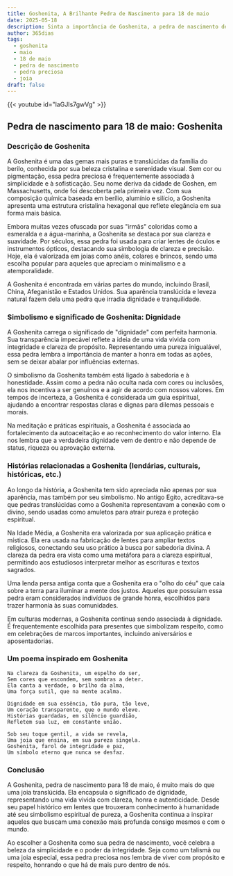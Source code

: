 ```yaml
---
title: Goshenita, A Brilhante Pedra de Nascimento para 18 de maio
date: 2025-05-18
description: Sinta a importância de Goshenita, a pedra de nascimento de 18 de maio que simboliza Dignidade. Deixe que sua beleza e significado iluminem seu dia.
author: 365dias
tags:
  - goshenita
  - maio
  - 18 de maio
  - pedra de nascimento
  - pedra preciosa
  - joia
draft: false
---
```


{{< youtube id="laGJIs7gwVg" >}}

## Pedra de nascimento para 18 de maio: Goshenita

### Descrição de Goshenita

A Goshenita é uma das gemas mais puras e translúcidas da família do berilo, conhecida por sua beleza cristalina e serenidade visual. Sem cor ou pigmentação, essa pedra preciosa é frequentemente associada à simplicidade e à sofisticação. Seu nome deriva da cidade de Goshen, em Massachusetts, onde foi descoberta pela primeira vez. Com sua composição química baseada em berílio, alumínio e silício, a Goshenita apresenta uma estrutura cristalina hexagonal que reflete elegância em sua forma mais básica.

Embora muitas vezes ofuscada por suas "irmãs" coloridas como a esmeralda e a água-marinha, a Goshenita se destaca por sua clareza e suavidade. Por séculos, essa pedra foi usada para criar lentes de óculos e instrumentos ópticos, destacando sua simbologia de clareza e precisão. Hoje, ela é valorizada em joias como anéis, colares e brincos, sendo uma escolha popular para aqueles que apreciam o minimalismo e a atemporalidade.

A Goshenita é encontrada em várias partes do mundo, incluindo Brasil, China, Afeganistão e Estados Unidos. Sua aparência translúcida e leveza natural fazem dela uma pedra que irradia dignidade e tranquilidade.

### Simbolismo e significado de Goshenita: Dignidade

A Goshenita carrega o significado de "dignidade" com perfeita harmonia. Sua transparência impecável reflete a ideia de uma vida vivida com integridade e clareza de propósito. Representando uma pureza inigualável, essa pedra lembra a importância de manter a honra em todas as ações, sem se deixar abalar por influências externas.

O simbolismo da Goshenita também está ligado à sabedoria e à honestidade. Assim como a pedra não oculta nada com cores ou inclusões, ela nos incentiva a ser genuínos e a agir de acordo com nossos valores. Em tempos de incerteza, a Goshenita é considerada um guia espiritual, ajudando a encontrar respostas claras e dignas para dilemas pessoais e morais.

Na meditação e práticas espirituais, a Goshenita é associada ao fortalecimento da autoaceitação e ao reconhecimento do valor interno. Ela nos lembra que a verdadeira dignidade vem de dentro e não depende de status, riqueza ou aprovação externa.

### Histórias relacionadas a Goshenita (lendárias, culturais, históricas, etc.)

Ao longo da história, a Goshenita tem sido apreciada não apenas por sua aparência, mas também por seu simbolismo. No antigo Egito, acreditava-se que pedras translúcidas como a Goshenita representavam a conexão com o divino, sendo usadas como amuletos para atrair pureza e proteção espiritual.

Na Idade Média, a Goshenita era valorizada por sua aplicação prática e mística. Ela era usada na fabricação de lentes para ampliar textos religiosos, conectando seu uso prático à busca por sabedoria divina. A clareza da pedra era vista como uma metáfora para a clareza espiritual, permitindo aos estudiosos interpretar melhor as escrituras e textos sagrados.

Uma lenda persa antiga conta que a Goshenita era o "olho do céu" que caía sobre a terra para iluminar a mente dos justos. Aqueles que possuíam essa pedra eram considerados indivíduos de grande honra, escolhidos para trazer harmonia às suas comunidades.

Em culturas modernas, a Goshenita continua sendo associada à dignidade. É frequentemente escolhida para presentes que simbolizam respeito, como em celebrações de marcos importantes, incluindo aniversários e aposentadorias.

### Um poema inspirado em Goshenita

```
Na clareza da Goshenita, um espelho do ser,  
Sem cores que escondem, sem sombras a deter.  
Ela canta a verdade, o brilho da alma,  
Uma força sutil, que na mente acalma.  

Dignidade em sua essência, tão pura, tão leve,  
Um coração transparente, que o mundo eleve.  
Histórias guardadas, em silêncio guardião,  
Refletem sua luz, em constante união.  

Sob seu toque gentil, a vida se revela,  
Uma joia que ensina, em sua pureza singela.  
Goshenita, farol de integridade e paz,  
Um símbolo eterno que nunca se desfaz.  
```

### Conclusão

A Goshenita, pedra de nascimento para 18 de maio, é muito mais do que uma joia translúcida. Ela encapsula o significado de dignidade, representando uma vida vivida com clareza, honra e autenticidade. Desde seu papel histórico em lentes que trouxeram conhecimento à humanidade até seu simbolismo espiritual de pureza, a Goshenita continua a inspirar aqueles que buscam uma conexão mais profunda consigo mesmos e com o mundo.

Ao escolher a Goshenita como sua pedra de nascimento, você celebra a beleza da simplicidade e o poder da integridade. Seja como um talismã ou uma joia especial, essa pedra preciosa nos lembra de viver com propósito e respeito, honrando o que há de mais puro dentro de nós.